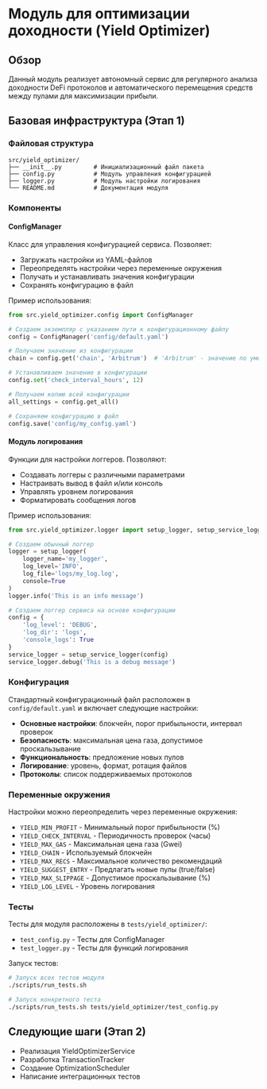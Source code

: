 # Модуль для оптимизации доходности (Yield Optimizer)

## Обзор

Данный модуль реализует автономный сервис для регулярного анализа доходности DeFi протоколов и автоматического перемещения средств между пулами для максимизации прибыли.

## Базовая инфраструктура (Этап 1)

### Файловая структура

```
src/yield_optimizer/
├── __init__.py         # Инициализационный файл пакета
├── config.py           # Модуль управления конфигурацией 
├── logger.py           # Модуль настройки логирования
└── README.md           # Документация модуля
```

### Компоненты

#### ConfigManager

Класс для управления конфигурацией сервиса. Позволяет:
- Загружать настройки из YAML-файлов
- Переопределять настройки через переменные окружения
- Получать и устанавливать значения конфигурации
- Сохранять конфигурацию в файл

Пример использования:

```python
from src.yield_optimizer.config import ConfigManager

# Создаем экземпляр с указанием пути к конфигурационному файлу
config = ConfigManager('config/default.yaml')

# Получаем значение из конфигурации
chain = config.get('chain', 'Arbitrum')  # 'Arbitrum' - значение по умолчанию

# Устанавливаем значение в конфигурации
config.set('check_interval_hours', 12)

# Получаем копию всей конфигурации
all_settings = config.get_all()

# Сохраняем конфигурацию в файл
config.save('config/my_config.yaml')
```

#### Модуль логирования

Функции для настройки логгеров. Позволяют:
- Создавать логгеры с различными параметрами
- Настраивать вывод в файл и/или консоль
- Управлять уровнем логирования
- Форматировать сообщения логов

Пример использования:

```python
from src.yield_optimizer.logger import setup_logger, setup_service_logger

# Создаем обычный логгер
logger = setup_logger(
    logger_name='my_logger',
    log_level='INFO',
    log_file='logs/my_log.log',
    console=True
)
logger.info('This is an info message')

# Создаем логгер сервиса на основе конфигурации
config = {
    'log_level': 'DEBUG',
    'log_dir': 'logs',
    'console_logs': True
}
service_logger = setup_service_logger(config)
service_logger.debug('This is a debug message')
```

### Конфигурация

Стандартный конфигурационный файл расположен в `config/default.yaml` и включает следующие настройки:

- **Основные настройки**: блокчейн, порог прибыльности, интервал проверок
- **Безопасность**: максимальная цена газа, допустимое проскальзывание
- **Функциональность**: предложение новых пулов
- **Логирование**: уровень, формат, ротация файлов
- **Протоколы**: список поддерживаемых протоколов

### Переменные окружения

Настройки можно переопределить через переменные окружения:

- `YIELD_MIN_PROFIT` - Минимальный порог прибыльности (%)
- `YIELD_CHECK_INTERVAL` - Периодичность проверок (часы)
- `YIELD_MAX_GAS` - Максимальная цена газа (Gwei)
- `YIELD_CHAIN` - Используемый блокчейн
- `YIELD_MAX_RECS` - Максимальное количество рекомендаций
- `YIELD_SUGGEST_ENTRY` - Предлагать новые пулы (true/false)
- `YIELD_MAX_SLIPPAGE` - Допустимое проскальзывание (%)
- `YIELD_LOG_LEVEL` - Уровень логирования

### Тесты

Тесты для модуля расположены в `tests/yield_optimizer/`:

- `test_config.py` - Тесты для ConfigManager
- `test_logger.py` - Тесты для функций логирования

Запуск тестов:

```bash
# Запуск всех тестов модуля
./scripts/run_tests.sh

# Запуск конкретного теста
./scripts/run_tests.sh tests/yield_optimizer/test_config.py
```

## Следующие шаги (Этап 2)

- Реализация YieldOptimizerService
- Разработка TransactionTracker
- Создание OptimizationScheduler
- Написание интеграционных тестов 